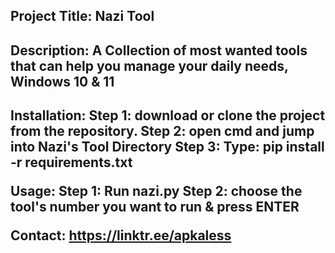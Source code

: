 <h2>Project Title: Nazi Tool<h2/>

<h2>Description:
A Collection of most wanted tools that can help you manage your daily needs, Windows 10 & 11<h2/>

Installation:
Step 1: download or clone the project from the repository.
Step 2: open cmd and jump into Nazi's Tool Directory
Step 3: Type: pip install -r requirements.txt

Usage:
 Step 1: Run nazi.py
 Step 2: choose the tool's number you want to run & press ENTER

Contact:
https://linktr.ee/apkaless
